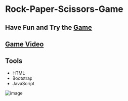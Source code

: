# Rock-Paper-Scissors-Game
## Have Fun and Try the [Game](https://hager-abd-el-galil.github.io/Rock-Paper-Scissors-Game) 
## [Game Video](https://user-images.githubusercontent.com/81237428/218689297-96065f50-e206-4537-ac38-68f02eb51e8f.mp4)
## Tools
- HTML
- Bootstrap
- JavaScript <br/>

![image](https://user-images.githubusercontent.com/81237428/218689887-ded929de-0195-4919-acd0-c78b5f7b4b12.png)






